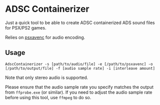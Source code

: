 # ADSC Containerizer

Just a quick tool to be able to create ADSC containerized ADS sound files for PSX/PS2 games.

Relies on [psxavenc](https://github.com/WonderfulToolchain/psxavenc) for audio encoding.

## Usage
```
AdscContainerizer -s [path/to/audio/file] -e [/path/to/psxavenc] -o [/path/to/output/file] -f [audio sample rate] -i [interleave amount]
```

Note that only stereo audio is supported.

Please ensure that the audio sample rate you specify matches the output from `ffprobe.exe` (or similar). If you need to adjust the audio sample rate before using this tool, use `ffmpeg` to do so.